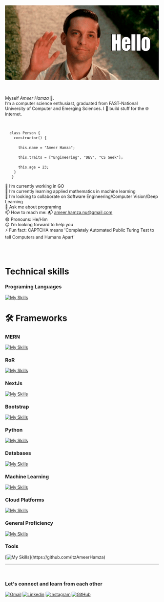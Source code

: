 ![Profile Image](https://github.com/ItzAmeerHamza/ItzAmeerHamza/blob/main/hello-gif-15.gif)  
<br />
<br />

Myself _Ameer Hamza_ 👋.  
I’m a computer science enthusiast, graduated from FAST-National University of Computer and Emerging Sciences. I 🔧 build stuff for the 🌐 internet.

<br />


```
  class Person {
    constructor() {

      this.name = "Ameer Hamza";

      this.traits = ["Engineering", "DEV", "CS Geek"];

      this.age = 23;                                                      
    }
   }
 ```

 🔭 I’m currently working in GO <br />
 🌱 I’m currently learning applied mathematics in machine learning <br />
 👯 I’m looking to collaborate on Software Engineering/Computer Vision/Deep Learning <br />
 💬 Ask me about programing <br />
 📫 How to reach me: 📬 ameer.hamza.nu@gmail.com <br />
 😄 Pronouns: He/Him <br />
 😊 I’m looking forward to help you <br />
 ⚡ Fun fact: CAPTCHA means 'Completely Automated Public Turing Test to tell Computers and Humans Apart' <br />

 
 <br />
 <br />
 
 # Technical skills
 ### Programing Languages
 [![My Skills](https://skillicons.dev/icons?i=python,js,cpp,bash,php,golang,cs,html,css,sass,tailwind)](https://github.com/ItzAmeerHamza)
 
 
 # 🛠 Frameworks
 ### MERN
 [![My Skills](https://skillicons.dev/icons?i=mongodb,express,react,nodejs)](https://github.com/ItzAmeerHamza)
 ### RoR
 [![My Skills](https://skillicons.dev/icons?i=ruby,rails)](https://github.com/ItzAmeerHamza)
 ### NextJs
 [![My Skills](https://skillicons.dev/icons?i=nextjs)](https://github.com/ItzAmeerHamza)
 ### Bootstrap
 [![My Skills](https://skillicons.dev/icons?i=bootstrap)](https://github.com/ItzAmeerHamza)
 ### Python
 [![My Skills](https://skillicons.dev/icons?i=django,fastapi)](https://github.com/ItzAmeerHamza)

 
 ### Databases
 [![My Skills](https://skillicons.dev/icons?i=mysql,sqlite,postgres,mongodb)](https://github.com/ItzAmeerHamza)
 ### Machine Learning
 [![My Skills](https://skillicons.dev/icons?i=qt,pytorch,py,opencv,matlab,tensorflow,sklearn)](https://github.com/ItzAmeerHamza)
 ### Cloud Platforms
 [![My Skills](https://skillicons.dev/icons?i=gcp,heroku,github)](https://github.com/ItzAmeerHamza)
 ### General Proficiency
 [![My Skills](https://skillicons.dev/icons?i=jquery,ts,postman,npm,anaconda,selenium,latex,git,github)](https://github.com/ItzAmeerHamza)
 ### Tools
 [![My Skills](https://skillicons.dev/icons?i=notion,vscode,visualstudio,linux,pycharm,)](https://github.com/ItzAmeerHamza)

 ----

 <br />
 
 ### Let's connect and learn from each other
  [![Gmail](https://skillicons.dev/icons?i=gmail)](mailto:your-email@gmail.com)
  [![Linkedin](https://skillicons.dev/icons?i=linkedin)](https://www.linkedin.com/in/contact-ameer-hamza/)
  [![Instagram](https://skillicons.dev/icons?i=instagram)](https://www.instagram.com/am33r_ham2a/)
  [![GitHub](https://skillicons.dev/icons?i=github)](https://github.com/ItzAmeerHamza)

<!--
**ItzAmeerHamza/ItzAmeerHamza** is a ✨ _special_ ✨ repository because its `README.md` (this file) appears on your GitHub profile.

Here are some ideas to get you started:
-->
